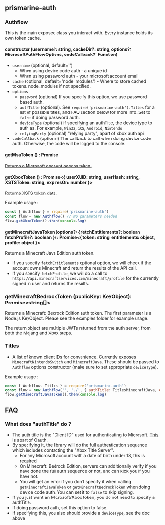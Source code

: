 ## prismarine-auth

### Authflow

This is the main exposed class you interact with. Every instance holds its own token cache.

#### constructor (username?: string, cacheDir?: string, options?: MicrosoftAuthFlowOptions, codeCallback?: Function)

* `username` (optional, default='')
  * When using device code auth - a unique id
  * When using password auth - your microsoft account email
* `cache` (optional, default='node_modules') - Where to store cached tokens. node_modules if not specified.
* `options`
  * `password` (optional) If you specify this option, we use password based auth.
  * `authTitle` (optional). See `require('prismarine-auth').Titles` for a list of possible titles, and FAQ section below for more info. Set to `false` if doing password auth.
  * `deviceType` (optional) if specifying an authTitle, the device type to auth as. For example, `Win32`, `iOS`, `Android`, `Nintendo`
  * `relyingParty` (optional) "relying party", apart of xbox auth api
* `codeCallback` (optional) The callback to call when doing device code auth. Otherwise, the code will be logged to the console.

#### getMsaToken () : Promise<string>

[Returns a Microsoft account access token.](https://docs.microsoft.com/en-us/azure/active-directory/develop/access-tokens)

#### getXboxToken () : Promise<{ userXUID: string, userHash: string, XSTSToken: string, expiresOn: number }>

[Returns XSTS token data](https://docs.microsoft.com/en-us/gaming/xbox-live/api-ref/xbox-live-rest/additional/edsauthorization).

Example usage :
```js
const { Authflow } = require('prismarine-auth')
const flow = new Authflow() // No parameters needed
flow.getXboxToken().then(console.log)
``````

#### getMinecraftJavaToken (options?: { fetchEntitlements?: boolean fetchProfile?: boolean }) : Promise<{ token: string, entitlements: object, profile: object }>

Returns a Minecraft Java Edition auth token. 
* If you specify `fetchEntitlements` optional option, we will check if the account owns Minecraft and return the results of the API call.
* If you specify `fetchProfile`, we will do a call to `https://api.minecraftservices.com/minecraft/profile` for the currently signed in user and returns the results.

### getMinecraftBedrockToken (publicKey: KeyObject): Promise<string[]>

Returns a Minecraft: Bedrock Edition auth token. The first parameter is a Node.js KeyObject. Please see the examples folder for example usage.

The return object are multiple JWTs returned from the auth server, from both the Mojang and Xbox steps.

### Titles

* A list of known client IDs for convenience. Currently exposes `MinecraftNintendoSwitch` and `MinecraftJava`. These should be passed to `Authflow` options constructor (make sure to set appropriate `deviceType`).

Example usage :
```js
const { Authflow, Titles } = require('prismarine-auth')
const flow = new Authflow('', './', { authTitle: TitlesMinecraftJava, deviceType: 'Nintendo' })
flow.getMinecraftJavaToken().then(console.log)
```

## FAQ

### What does "authTitle" do ?

* The auth title is the "Client ID" used for authenticating to Microsoft. [This is apart of Oauth.](https://docs.microsoft.com/en-us/azure/active-directory/develop/v2-oauth2-client-creds-grant-flow)
* By specifying it, the library will do the full authentication sequence which includes contacting the "Xbox Title Server".
  * For any Microsoft account with a date of birth under 18, this is required
  * On Minecraft: Bedrock Edition, servers can additionally verify if you have done the full auth sequence or not, and can kick you if you have not.
  * You will get an error if you don't specify it when calling `getMinecraftJavaToken` or `getMinecraftBedrockToken` when doing device code auth. You can set it to `false` to skip signing.
* If you just want an Microsoft/Xbox token, you do not need to specify a authTitle.
* If doing password auth, set this option to false.
* If specifying this, you also should provide a `deviceType`, see the doc above